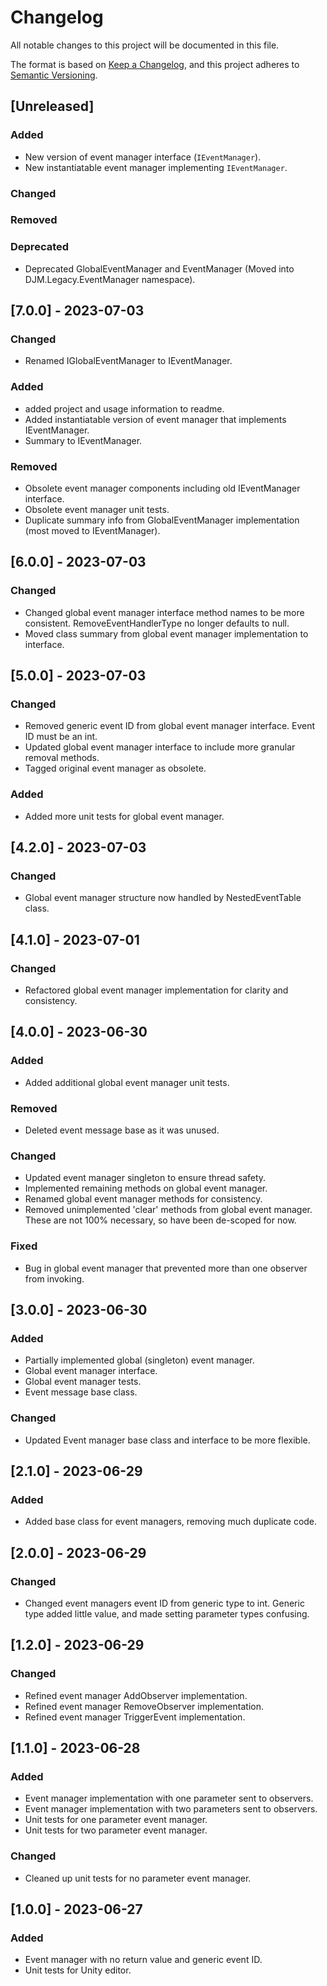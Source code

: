 # Changelog

All notable changes to this project will be documented in this file.

The format is based on [Keep a Changelog](https://keepachangelog.com/en/1.0.0/),
and this project adheres to [Semantic Versioning](https://semver.org/spec/v2.0.0.html).

## [Unreleased]

### Added

- New version of event manager interface (`IEventManager`).
- New instantiatable event manager implementing `IEventManager`.

### Changed


### Removed

### Deprecated

- Deprecated GlobalEventManager and EventManager (Moved into DJM.Legacy.EventManager namespace).



















## [7.0.0] - 2023-07-03

### Changed

- Renamed IGlobalEventManager to IEventManager.

### Added 
- added project and usage information to readme.
- Added instantiatable version of event manager that implements IEventManager.
- Summary to IEventManager.

### Removed

- Obsolete event manager components including old IEventManager interface.
- Obsolete event manager unit tests.
- Duplicate summary info from GlobalEventManager implementation (most moved to IEventManager).


## [6.0.0] - 2023-07-03

### Changed

- Changed global event manager interface method names to be more consistent. RemoveEventHandlerType no longer defaults to null.
- Moved class summary from global event manager implementation to interface.

## [5.0.0] - 2023-07-03

### Changed

- Removed generic event ID from global event manager interface. Event ID must be an int.
- Updated global event manager interface to include more granular removal methods.
- Tagged original event manager as obsolete.

### Added

- Added more unit tests for global event manager.

## [4.2.0] - 2023-07-03

### Changed

- Global event manager structure now handled by NestedEventTable class.

## [4.1.0] - 2023-07-01

### Changed

- Refactored global event manager implementation for clarity and consistency.

## [4.0.0] - 2023-06-30

### Added

- Added additional global event manager unit tests.

### Removed

- Deleted event message base as it was unused.

### Changed

- Updated event manager singleton to ensure thread safety.
- Implemented remaining methods on global event manager.
- Renamed global event manager methods for consistency.
- Removed unimplemented 'clear' methods from global event manager. These are not 100% necessary, so have been de-scoped for now.

### Fixed

- Bug in global event manager that prevented more than one observer from invoking.

## [3.0.0] - 2023-06-30

### Added

- Partially implemented global (singleton) event manager.
- Global event manager interface.
- Global event manager tests.
- Event message base class.

### Changed

- Updated Event manager base class and interface to be more flexible.

## [2.1.0] - 2023-06-29

### Added

- Added base class for event managers, removing much duplicate code.


## [2.0.0] - 2023-06-29

### Changed

- Changed event managers event ID from generic type to int. Generic type added little value, and made setting parameter types confusing.

## [1.2.0] - 2023-06-29

### Changed

- Refined event manager AddObserver implementation.
- Refined event manager RemoveObserver implementation.
- Refined event manager TriggerEvent implementation.

## [1.1.0] - 2023-06-28

### Added

- Event manager implementation with one parameter sent to observers.
- Event manager implementation with two parameters sent to observers.
- Unit tests for one parameter event manager.
- Unit tests for two parameter event manager.

### Changed

- Cleaned up unit tests for no parameter event manager.


## [1.0.0] - 2023-06-27

### Added

- Event manager with no return value and generic event ID.
- Unit tests for Unity editor.